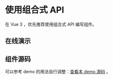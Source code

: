 # 使用组合式 API

在 Vue 3 ，优先推荐使用组合式 API 编写组件。

## 在线演示

<WithCompositionAPI />

## 组件源码

可以参考 demo 的用法自行调整：[查看本 demo 源码](https://github.com/chengpeiquan/vue-picture-cropper/tree/main/docs/components/WithCompositionAPI.vue) 。

<script setup lang="ts">
import WithCompositionAPI from '../components/WithCompositionAPI.vue'
</script>
